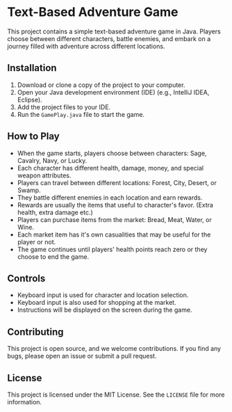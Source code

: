 # Text-Based Adventure Game

This project contains a simple text-based adventure game in Java. Players choose between different characters, battle enemies, and embark on a journey filled with adventure across different locations.

## Installation

1. Download or clone a copy of the project to your computer.
2. Open your Java development environment (IDE) (e.g., IntelliJ IDEA, Eclipse).
3. Add the project files to your IDE.
4. Run the `GamePlay.java` file to start the game.

## How to Play

- When the game starts, players choose between characters: Sage, Cavalry, Navy, or Lucky.
- Each character has different health, damage, money, and special weapon attributes.
- Players can travel between different locations: Forest, City, Desert, or Swamp.
- They battle different enemies in each location and earn rewards.
- Rewards are usually the items that useful to character's favor. (Extra health, extra damage etc.)
- Players can purchase items from the market: Bread, Meat, Water, or Wine.
- Each market item has it's own casualities that may be useful for the player or not.
- The game continues until players' health points reach zero or they choose to end the game.

## Controls

- Keyboard input is used for character and location selection.
- Keyboard input is also used for shopping at the market.
- Instructions will be displayed on the screen during the game.

## Contributing

This project is open source, and we welcome contributions. If you find any bugs, please open an issue or submit a pull request.

## License

This project is licensed under the MIT License. See the `LICENSE` file for more information.
